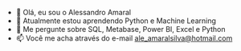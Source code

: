 - 👋 Olá, eu sou o Alessandro Amaral
- 🌱 Atualmente estou aprendendo Python e Machine Learning
- 💬 Me pergunte sobre SQL, Metabase, Power BI, Excel e Python
- 📫 Você me acha através do e-mail ale_amaralsilva@hotmail.com

<!---
Aleamarals/Aleamarals is a ✨ special ✨ repository because its `README.md` (this file) appears on your GitHub profile.
You can click the Preview link to take a look at your changes.
--->
